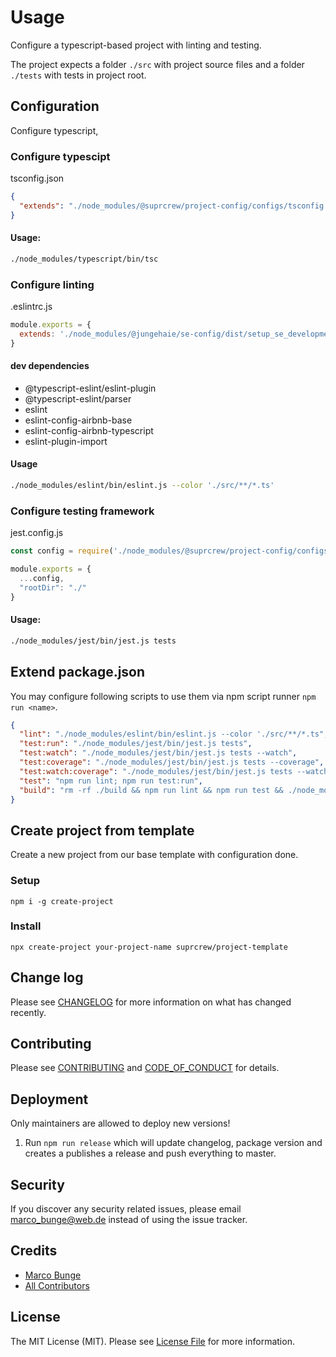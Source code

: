 # Usage

Configure a typescript-based project with linting and testing.

The project expects a folder `./src` with project source files and a folder `./tests` with tests in project root.

## Configuration

Configure typescript, 

### Configure typescipt 

tsconfig.json
```json
{
  "extends": "./node_modules/@suprcrew/project-config/configs/tsconfig.base.json"
}
```

#### Usage:

```bash
./node_modules/typescript/bin/tsc
```

### Configure linting

.eslintrc.js
```js
module.exports = {
  extends: './node_modules/@jungehaie/se-config/dist/setup_se_development/eslintrc.js'
}
```
#### dev dependencies

- @typescript-eslint/eslint-plugin
- @typescript-eslint/parser
- eslint
- eslint-config-airbnb-base
- eslint-config-airbnb-typescript
- eslint-plugin-import

#### Usage

```bash
./node_modules/eslint/bin/eslint.js --color './src/**/*.ts'
```

### Configure testing framework

jest.config.js
```js
const config = require('./node_modules/@suprcrew/project-config/configs/jest.config.js');

module.exports = {
  ...config,
  "rootDir": "./"
}
```

#### Usage:

```bash
./node_modules/jest/bin/jest.js tests
```

## Extend package.json

You may configure following scripts to use them via npm script runner `npm run <name>`. 

```json
{
  "lint": "./node_modules/eslint/bin/eslint.js --color './src/**/*.ts",
  "test:run": "./node_modules/jest/bin/jest.js tests",
  "test:watch": "./node_modules/jest/bin/jest.js tests --watch",
  "test:coverage": "./node_modules/jest/bin/jest.js tests --coverage",
  "test:watch:coverage": "./node_modules/jest/bin/jest.js tests --watch --coverage",
  "test": "npm run lint; npm run test:run",
  "build": "rm -rf ./build && npm run lint && npm run test && ./node_modules/typescript/bin/tsc"
}
```

## Create project from template

Create a new project from our base template with configuration done.

### Setup

```
npm i -g create-project
```

### Install

```
npx create-project your-project-name suprcrew/project-template
```

## Change log

Please see [CHANGELOG](CHANGELOG.md) for more information on what has changed recently.

## Contributing

Please see [CONTRIBUTING](CONTRIBUTING.md) and [CODE_OF_CONDUCT](CODE_OF_CONDUCT.md) for details.

## Deployment

Only maintainers are allowed to deploy new versions!

1. Run `npm run release` which will update changelog, package version and creates a publishes a release and push everything to master.

## Security

If you discover any security related issues, please email marco_bunge@web.de instead of using the issue tracker.

## Credits

- [Marco Bunge][link-author]
- [All Contributors][link-contributors]

## License

The MIT License (MIT). Please see [License File](LICENSE.md) for more information.

[link-author]: https://github.com/mbunge
[link-contributors]: https://github.com/suprcrew/project-configs/graphs/contributors

